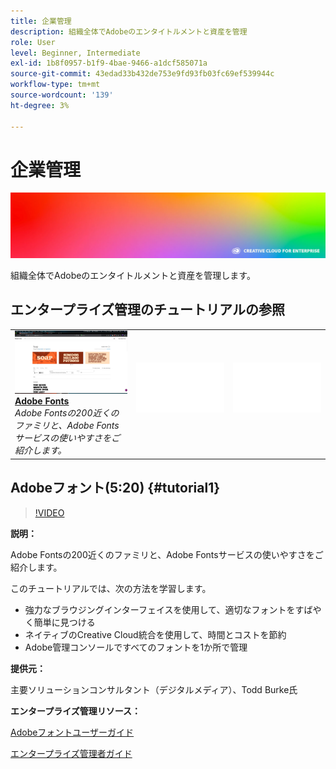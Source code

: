 ```yaml
---
title: 企業管理
description: 組織全体でAdobeのエンタイトルメントと資産を管理
role: User
level: Beginner, Intermediate
exl-id: 1b8f0957-b1f9-4bae-9466-a1dcf585071a
source-git-commit: 43edad33b432de753e9fd93fb03fc69ef539944c
workflow-type: tm+mt
source-wordcount: '139'
ht-degree: 3%

---
```


# 企業管理

![チュートリアルのヒーローイメージ](../assets/hero_cce.jpg)

組織全体でAdobeのエンタイトルメントと資産を管理します。

## エンタープライズ管理のチュートリアルの参照

<table style="table-layout:fixed">
<tr>
 <td>
   <a href="enterprise.md#tutorial1">
      <img alt="Adobe Fonts" src="../assets/fonts_burke_thumbnail.jpg" />
   </a>
    <div>
   <a href="enterprise.md#tutorial1"><strong>Adobe Fonts</strong></a>
    </div>
    <em>Adobe Fontsの200近くのファミリと、Adobe Fontsサービスの使いやすさをご紹介します。</em>
    <br>
  </td>
  <td>
    <img alt="スペーサ" src="../assets/Whitespacer.png" />
    <div>
    <br>
  </td>
  <td>
    <img alt="スペーサ" src="../assets/Whitespacer.png" />
    <div>
    <br>
  </td>
</tr>
</table>

## Adobeフォント(5:20) {#tutorial1}

>[!VIDEO](https://video.tv.adobe.com/v/328226?hidetitle=true)

**説明：**

Adobe Fontsの200近くのファミリと、Adobe Fontsサービスの使いやすさをご紹介します。

このチュートリアルでは、次の方法を学習します。
* 強力なブラウジングインターフェイスを使用して、適切なフォントをすばやく簡単に見つける
* ネイティブのCreative Cloud統合を使用して、時間とコストを節約
* Adobe管理コンソールですべてのフォントを1か所で管理

**提供元：**

主要ソリューションコンサルタント（デジタルメディア）、Todd Burke氏

**エンタープライズ管理リソース：**

[Adobeフォントユーザーガイド](https://helpx.adobe.com/fonts/user-guide.html)

[エンタープライズ管理者ガイド](https://helpx.adobe.com/enterprise/admin-guide.html)
